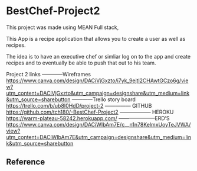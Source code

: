 # BestChef-Project2

This project was made using MEAN Full stack, 

This App is a recipe application that allows you to create a user as well as recipes. 

The idea is to have an executive chef or simliar log on to the app and create recipes and to eventually be able to push that out to his team. 






















Project 2 links 
————Wireframes
https://www.canva.com/design/DACiVjGxzto/i7yk_9ejtl2CHAwtGCzo6g/view?utm_content=DACiVjGxzto&utm_campaign=designshare&utm_medium=link&utm_source=sharebutton
————Trello story board 
https://trello.com/b/ub8I0HdD/project-2
————— GITHUB
https://github.com/tch180/-BestChef-Project2
—————— HEROKU
https://warm-plateau-58242.herokuapp.com/
———————ERD’S
https://www.canva.com/design/DACiWIbAm7E/c__n1n78KelmxUoyTeJVWA/view?utm_content=DACiWIbAm7E&utm_campaign=designshare&utm_medium=link&utm_source=sharebutton

## Reference
